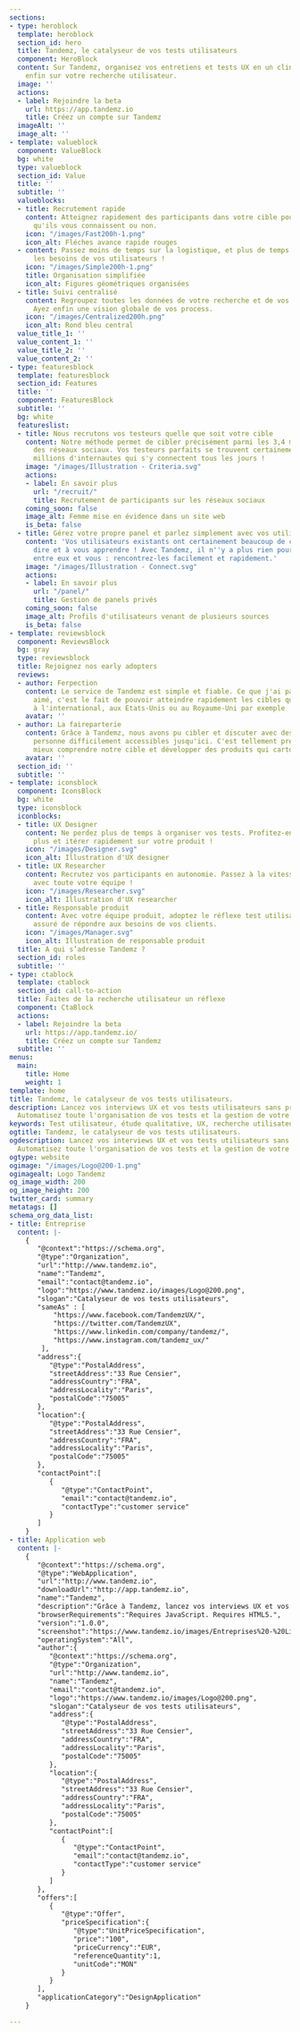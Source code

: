 ```yaml
---
sections:
- type: heroblock
  template: heroblock
  section_id: hero
  title: Tandemz, le catalyseur de vos tests utilisateurs
  component: HeroBlock
  content: Sur Tandemz, organisez vos entretiens et tests UX en un clin d'oeil. Concentrez-vous
    enfin sur votre recherche utilisateur.
  image: ''
  actions:
  - label: Rejoindre la beta
    url: https://app.tandemz.io
    title: Créez un compte sur Tandemz
  imageAlt: ''
  image_alt: ''
- template: valueblock
  component: ValueBlock
  bg: white
  type: valueblock
  section_id: Value
  title: ''
  subtitle: ''
  valueblocks:
  - title: Recrutement rapide
    content: Atteignez rapidement des participants dans votre cible pour vos études,
      qu'ils vous connaissent ou non.
    icon: "/images/Fast200h-1.png"
    icon_alt: Fléches avance rapide rouges
  - content: Passez moins de temps sur la logistique, et plus de temps à comprendre
      les besoins de vos utilisateurs !
    icon: "/images/Simple200h-1.png"
    title: Organisation simplifiée
    icon_alt: Figures géométriques organisées
  - title: Suivi centralisé
    content: Regroupez toutes les données de votre recherche et de vos participants.
      Ayez enfin une vision globale de vos process.
    icon: "/images/Centralized200h.png"
    icon_alt: Rond bleu central
  value_title_1: ''
  value_content_1: ''
  value_title_2: ''
  value_content_2: ''
- type: featuresblock
  template: featuresblock
  section_id: Features
  title: ''
  component: FeaturesBlock
  subtitle: ''
  bg: white
  featureslist:
  - title: Nous recrutons vos testeurs quelle que soit votre cible
    content: Notre méthode permet de cibler précisément parmi les 3,4 milliards d'utilisateurs
      des réseaux sociaux. Vos testeurs parfaits se trouvent certainement parmi les
      millions d'internautes qui s'y connectent tous les jours !
    image: "/images/Illustration - Criteria.svg"
    actions:
    - label: En savoir plus
      url: "/recruit/"
      title: Recrutement de participants sur les réseaux sociaux
    coming_soon: false
    image_alt: Femme mise en évidence dans un site web
    is_beta: false
  - title: Gérez votre propre panel et parlez simplement avec vos utilisateurs !
    content: 'Vos utilisateurs existants ont certainement beaucoup de choses à vous
      dire et à vous apprendre ! Avec Tandemz, il n''y a plus rien pour se mettre
      entre eux et vous : rencontrez-les facilement et rapidement.'
    image: "/images/Illustration - Connect.svg"
    actions:
    - label: En savoir plus
      url: "/panel/"
      title: Gestion de panels privés
    coming_soon: false
    image_alt: Profils d'utilisateurs venant de plusieurs sources
    is_beta: false
- template: reviewsblock
  component: ReviewsBlock
  bg: gray
  type: reviewsblock
  title: Rejoignez nos early adopters
  reviews:
  - author: Ferpection
    content: Le service de Tandemz est simple et fiable. Ce que j'ai particulièrement
      aimé, c'est le fait de pouvoir atteindre rapidement les cibles que je voulais
      à l'international, aux Etats-Unis ou au Royaume-Uni par exemple !
    avatar: ''
  - author: La faireparterie
    content: Grâce à Tandemz, nous avons pu cibler et discuter avec des groupes de
      personne difficilement accessibles jusqu'ici. C'est tellement précieux pour
      mieux comprendre notre cible et développer des produits qui cartonnent !
    avatar: ''
  section_id: ''
  subtitle: ''
- template: iconsblock
  component: IconsBlock
  bg: white
  type: iconsblock
  iconblocks:
  - title: UX Designer
    content: Ne perdez plus de temps à organiser vos tests. Profitez-en pour en faire
      plus et itérer rapidement sur votre produit !
    icon: "/images/Designer.svg"
    icon_alt: Illustration d'UX designer
  - title: UX Researcher
    content: Recrutez vos participants en autonomie. Passez à la vitesse supérieure
      avec toute votre équipe !
    icon: "/images/Researcher.svg"
    icon_alt: Illustration d'UX researcher
  - title: Responsable produit
    content: Avec votre équipe produit, adoptez le réflexe test utilisateur ! Soyez
      assuré de répondre aux besoins de vos clients.
    icon: "/images/Manager.svg"
    icon_alt: Illustration de responsable produit
  title: A qui s’adresse Tandemz ?
  section_id: roles
  subtitle: ''
- type: ctablock
  template: ctablock
  section_id: call-to-action
  title: Faites de la recherche utilisateur un réflexe
  component: CtaBlock
  actions:
  - label: Rejoindre la beta
    url: https://app.tandemz.io/
    title: Créez un compte sur Tandemz
  subtitle: ''
menus:
  main:
    title: Home
    weight: 1
template: home
title: Tandemz, le catalyseur de vos tests utilisateurs.
description: Lancez vos interviews UX et vos tests utilisateurs sans prise de tête.
  Automatisez toute l'organisation de vos tests et la gestion de votre panel.
keywords: Test utilisateur, étude qualitative, UX, recherche utilisateur, panel
ogtitle: Tandemz, le catalyseur de vos tests utilisateurs.
ogdescription: Lancez vos interviews UX et vos tests utilisateurs sans prise de tête.
  Automatisez toute l'organisation de vos tests et la gestion de votre panel.
ogtype: website
ogimage: "/images/Logo@200-1.png"
ogimagealt: Logo Tandemz
og_image_width: 200
og_image_height: 200
twitter_card: summary
metatags: []
schema_org_data_list:
- title: Entreprise
  content: |-
    {
       "@context":"https://schema.org",
       "@type":"Organization",
       "url":"http://www.tandemz.io",
       "name":"Tandemz",
       "email":"contact@tandemz.io",
       "logo":"https://www.tandemz.io/images/Logo@200.png",
       "slogan":"Catalyseur de vos tests utilisateurs",
       "sameAs" : [
           "https://www.facebook.com/TandemzUX/",
           "https://twitter.com/TandemzUX",
           "https://www.linkedin.com/company/tandemz/",
           "https://www.instagram.com/tandemz_ux/"
        ],
       "address":{
          "@type":"PostalAddress",
          "streetAddress":"33 Rue Censier",
          "addressCountry":"FRA",
          "addressLocality":"Paris",
          "postalCode":"75005"
       },
       "location":{
          "@type":"PostalAddress",
          "streetAddress":"33 Rue Censier",
          "addressCountry":"FRA",
          "addressLocality":"Paris",
          "postalCode":"75005"
       },
       "contactPoint":[
          {
             "@type":"ContactPoint",
             "email":"contact@tandemz.io",
             "contactType":"customer service"
          }
       ]
    }
- title: Application web
  content: |-
    {
       "@context":"https://schema.org",
       "@type":"WebApplication",
       "url":"http://www.tandemz.io",
       "downloadUrl":"http://app.tandemz.io",
       "name":"Tandemz",
       "description":"Grâce à Tandemz, lancez vos interviews UX et vos tests utilisateurs sans prise de tête.",
       "browserRequirements":"Requires JavaScript. Requires HTML5.",
       "version":"1.0.0",
       "screenshot":"https://www.tandemz.io/images/Entreprises%20-%20Liste%20des%20Annonces.svg",
       "operatingSystem":"All",
       "author":{
          "@context":"https://schema.org",
          "@type":"Organization",
          "url":"http://www.tandemz.io",
          "name":"Tandemz",
          "email":"contact@tandemz.io",
          "logo":"https://www.tandemz.io/images/Logo@200.png",
          "slogan":"Catalyseur de vos tests utilisateurs",
          "address":{
             "@type":"PostalAddress",
             "streetAddress":"33 Rue Censier",
             "addressCountry":"FRA",
             "addressLocality":"Paris",
             "postalCode":"75005"
          },
          "location":{
             "@type":"PostalAddress",
             "streetAddress":"33 Rue Censier",
             "addressCountry":"FRA",
             "addressLocality":"Paris",
             "postalCode":"75005"
          },
          "contactPoint":[
             {
                "@type":"ContactPoint",
                "email":"contact@tandemz.io",
                "contactType":"customer service"
             }
          ]
       },
       "offers":[
          {
             "@type":"Offer",
             "priceSpecification":{
                "@type":"UnitPriceSpecification",
                "price":"100",
                "priceCurrency":"EUR",
                "referenceQuantity":1,
                "unitCode":"MON"
             }
          }
       ],
       "applicationCategory":"DesignApplication"
    }

---
```


